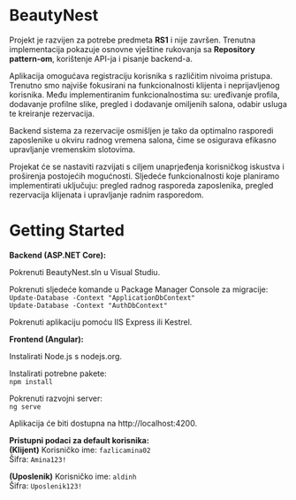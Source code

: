# BeautyNest

Projekt je razvijen za potrebe predmeta **RS1** i nije završen. Trenutna implementacija pokazuje osnovne vještine rukovanja sa **Repository pattern-om**, korištenje API-ja i pisanje backend-a. 

Aplikacija omogućava registraciju korisnika s različitim nivoima pristupa. Trenutno smo najviše fokusirani na funkcionalnosti klijenta i neprijavljenog korisnika. Među implementiranim funkcionalnostima su: uređivanje profila, dodavanje profilne slike, pregled i dodavanje omiljenih salona, odabir usluga te kreiranje rezervacija.

Backend sistema za rezervacije osmišljen je tako da optimalno rasporedi zaposlenike u okviru radnog vremena salona, čime se osigurava efikasno upravljanje vremenskim slotovima.

Projekat će se nastaviti razvijati s ciljem unaprjeđenja korisničkog iskustva i proširenja postojećih mogućnosti. Sljedeće funkcionalnosti koje planiramo implementirati uključuju: pregled radnog rasporeda zaposlenika, pregled rezervacija klijenata i upravljanje radnim rasporedom.

# Getting Started

**Backend (ASP.NET Core):**

Pokrenuti BeautyNest.sln u Visual Studiu.

Pokrenuti sljedeće komande u Package Manager Console za migracije:
<br>`Update-Database -Context "ApplicationDbContext"`
<br>`Update-Database -Context "AuthDbContext"`

Pokrenuti aplikaciju pomoću IIS Express ili Kestrel.

**Frontend (Angular):**

Instalirati Node.js s nodejs.org.

Instalirati potrebne pakete:
<br>`npm install`  

Pokrenuti razvojni server:
<br>`ng serve`

Aplikacija će biti dostupna na http://localhost:4200.

**Pristupni podaci za default korisnika:**  
**(Klijent)**
Korisničko ime: `fazlicamina02`  
Šifra: `Amina123!`

**(Uposlenik)**
Korisničko ime: `aldinh`  
Šifra: `Uposlenik123!`
